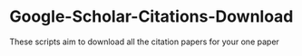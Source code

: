 # Google-Scholar-Citations-Download
These scripts aim to download all the citation papers for your one paper
